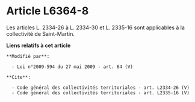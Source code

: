 # Article L6364-8

Les articles L. 2334-26 à L. 2334-30 et L. 2335-16 sont applicables à la collectivité de Saint-Martin.

**Liens relatifs à cet article**

	**Modifié par**:

	  - Loi n°2009-594 du 27 mai 2009 - art. 64 (V)

	**Cite**:

	  - Code général des collectivités territoriales - art. L2334-26 (V)
	  - Code général des collectivités territoriales - art. L2335-16 (V)
